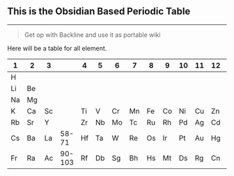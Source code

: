 ## This is the Obsidian Based Periodic Table
---
> Get op with Backline and use it as portable wiki

Here will be a table for all element.


| 1 | 2 | 3 |      | 4 | 5 | 6 | 7 | 8 | 9 |10 |11 |12 |13 |14 |15 |16 |17 |18| 
|---|---|---|------|---|---|---|---|---|---|---|---|---|---|---|---|---|---|---| 
|H  |   |   |      |   |   |   |   |   |   |   |   |   |   |   |   |   |   |   |
|Li |Be |   |      |   |   |   |   |   |   |   |   |   |B  |   |   |   |   |   |
|Na |Mg |   |      |   |   |   |   |   |   |   |   |   |Al |
|K  |Ca |Sc |      |Ti |V  |Cr |Mn |Fe |Co |Ni |Cu |Zn |Ga |
|Rb |Sr |Y  |      |Zr |Nb |Mo |Tc |Ru |Rh |Pd |Ag |Cd |In |
|Cs |Ba |La |58-71 |Hf |Ta |W  |Re |Os |Ir |Pt |Au |Hg |Ti |
|Fr |Ra |Ac |90-103|Rf |Db |Sg |Bh |Hs |Mt |Ds |Rg |Cn |Nh |
